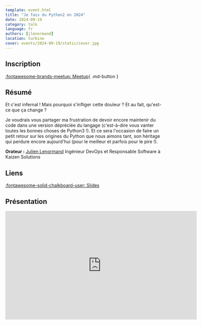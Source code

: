 ```yaml
---
template: event.html
title: "Je fais du Python2 en 2024"
date: 2024-09-19
category: talk
language: fr
authors: [jlenormand]
location: turbine
cover: events/2024-09-19/static/cover.jpg
---
```


## Inscription

[:fontawesome-brands-meetup: Meetup](https://www.meetup.com/groupe-dutilisateurs-python-grenoble/events/303176695/){ .md-button }

## Résumé

Et c'est infernal ! Mais pourquoi s'infliger cette douleur ? Et au fait, qu'est-ce que ça change ?

Je voudrais vous partager ma frustration de devoir encore maintenir du code dans une version dépréciée du langage (c'est-à-dire vous vanter toutes les bonnes choses de Python3 !). Et ce sera l'occasion de faire un petit retour sur les origines du Python que nous aimons tant, son héritage qui perdure encore aujourd'hui (pour le meilleur et parfois pour le pire !).

**Orateur :** <a href="https://sessionize.com/lenormand-julien/">Julien Lenormand</a>
Ingénieur DevOps et Responsable Software à Kaizen Solutions

## Liens

[:fontawesome-solid-chalkboard-user: Slides](https://lenormju.github.io/lenormand-julien.fr/www/talks/Python2%20en%202024%20-%20Meetup%20Python%20Septembre%202024.html)

## Présentation

<iframe
  src="https://lenormju.github.io/lenormand-julien.fr/www/talks/Python2%20en%202024%20-%20Meetup%20Python%20Septembre%202024.html"
  width="600"
  height="340"
  scrolling="no"
  frameborder="0"
  webkitallowfullscreen
  mozallowfullscreen
  allowfullscreen
></iframe>